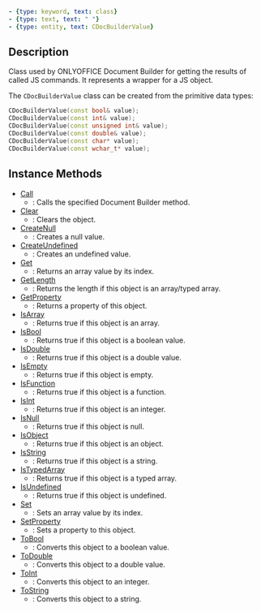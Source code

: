 ```yml signature
- {type: keyword, text: class}
- {type: text, text: " "}
- {type: entity, text: CDocBuilderValue}
```

## Description

Class used by ONLYOFFICE Document Builder for getting the results of called JS commands. It represents a wrapper for a JS object.

The `CDocBuilderValue` class can be created from the primitive data types:

``` cpp
CDocBuilderValue(const bool& value);
CDocBuilderValue(const int& value);
CDocBuilderValue(const unsigned int& value);
CDocBuilderValue(const double& value);
CDocBuilderValue(const char* value);
CDocBuilderValue(const wchar_t* value);
```

## Instance Methods

<references>

- [Call](Call/index.md)
  - : Calls the specified Document Builder method.
- [Clear](Clear/index.md)
  - : Clears the object.
- [CreateNull](CreateNull/index.md)
  - : Creates a null value.
- [CreateUndefined](CreateUndefined/index.md)
  - : Creates an undefined value.
- [Get](Get/index.md)
  - : Returns an array value by its index.
- [GetLength](GetLength/index.md)
  - : Returns the length if this object is an array/typed array.
- [GetProperty](GetProperty/index.md)
  - : Returns a property of this object.
- [IsArray](IsArray/index.md)
  - : Returns true if this object is an array.
- [IsBool](IsBool/index.md) 
  - : Returns true if this object is a boolean value.
- [IsDouble](IsDouble/index.md)
  - : Returns true if this object is a double value. 
- [IsEmpty](IsEmpty/index.md)
  - : Returns true if this object is empty.
- [IsFunction](IsFunction/index.md)
  - : Returns true if this object is a function.
- [IsInt](IsInt/index.md)
  - : Returns true if this object is an integer.
- [IsNull](IsNull/index.md)
  - : Returns true if this object is null.
- [IsObject](IsObject/index.md)
  - : Returns true if this object is an object.
- [IsString](IsString/index.md)
  - : Returns true if this object is a string.
- [IsTypedArray](IsTypedArray/index.md)
  - : Returns true if this object is a typed array.
- [IsUndefined](IsUndefined/index.md)
  - : Returns true if this object is undefined.
- [Set](Set/index.md)
  - : Sets an array value by its index.
- [SetProperty](SetProperty/index.md)
  - : Sets a property to this object.
- [ToBool](ToBool/index.md)
  - : Converts this object to a boolean value.
- [ToDouble](ToDouble/index.md)
  - : Converts this object to a double value.
- [ToInt](ToInt/index.md)
  - : Converts this object to an integer.
- [ToString](ToString/index.md)
  - : Converts this object to a string.

</references>
